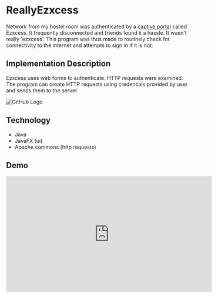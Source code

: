 # ReallyEzxcess

Network from my hostel room was authenticated by a [captive portal](https://en.wikipedia.org/wiki/Captive_portal) called Ezxcess. It frequently disconnected and friends found it a hassle. It wasn't really 'ezxcess'. This program was thus made to routinely check for connectivity to the internet and attempts to sign in if it is not.

## Implementation Description

Ezxcess uses web forms to authenticate. HTTP requests were examined. The program can create HTTP requests using credentials provided by user and sends them to the server.

![GitHub Logo](/images/captiveportal.png)

## Technology

- Java
- JavaFX (ui)
- Apache commons (http requests)

## Demo
<iframe width="560" height="315" src="https://www.youtube.com/embed/vHRcRmQ0wNs" frameborder="0" allowfullscreen></iframe>

